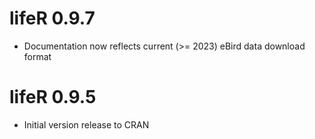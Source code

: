 # lifeR 0.9.7

+ Documentation now reflects current (>= 2023) eBird data download format

# lifeR 0.9.5

+ Initial version release to CRAN